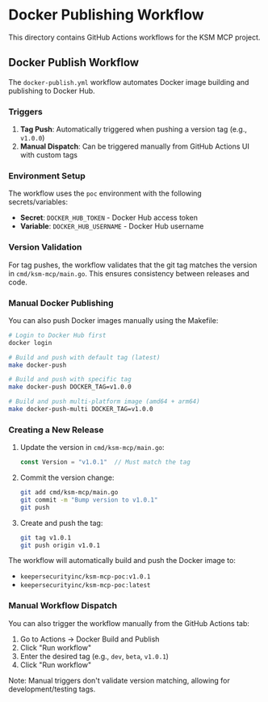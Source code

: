 # Docker Publishing Workflow

This directory contains GitHub Actions workflows for the KSM MCP project.

## Docker Publish Workflow

The `docker-publish.yml` workflow automates Docker image building and publishing to Docker Hub.

### Triggers

1. **Tag Push**: Automatically triggered when pushing a version tag (e.g., `v1.0.0`)
2. **Manual Dispatch**: Can be triggered manually from GitHub Actions UI with custom tags

### Environment Setup

The workflow uses the `poc` environment with the following secrets/variables:

- **Secret**: `DOCKER_HUB_TOKEN` - Docker Hub access token
- **Variable**: `DOCKER_HUB_USERNAME` - Docker Hub username

### Version Validation

For tag pushes, the workflow validates that the git tag matches the version in `cmd/ksm-mcp/main.go`. This ensures consistency between releases and code.

### Manual Docker Publishing

You can also push Docker images manually using the Makefile:

```bash
# Login to Docker Hub first
docker login

# Build and push with default tag (latest)
make docker-push

# Build and push with specific tag
make docker-push DOCKER_TAG=v1.0.0

# Build and push multi-platform image (amd64 + arm64)
make docker-push-multi DOCKER_TAG=v1.0.0
```

### Creating a New Release

1. Update the version in `cmd/ksm-mcp/main.go`:
   ```go
   const Version = "v1.0.1"  // Must match the tag
   ```

2. Commit the version change:
   ```bash
   git add cmd/ksm-mcp/main.go
   git commit -m "Bump version to v1.0.1"
   git push
   ```

3. Create and push the tag:
   ```bash
   git tag v1.0.1
   git push origin v1.0.1
   ```

The workflow will automatically build and push the Docker image to:
- `keepersecurityinc/ksm-mcp-poc:v1.0.1`
- `keepersecurityinc/ksm-mcp-poc:latest`

### Manual Workflow Dispatch

You can also trigger the workflow manually from the GitHub Actions tab:

1. Go to Actions → Docker Build and Publish
2. Click "Run workflow"
3. Enter the desired tag (e.g., `dev`, `beta`, `v1.0.1`)
4. Click "Run workflow"

Note: Manual triggers don't validate version matching, allowing for development/testing tags.